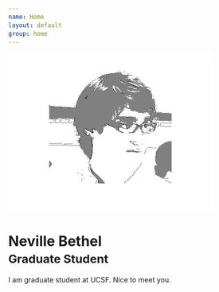 ```yaml
---
name: Home
layout: default
group: home
---
```


<img src="/static/img/processing.jpg" class="img-responsive center-block" alt="Playing around with edge detection"/>

<h1 class="text-center">Neville Bethel <br><small> Graduate Student </small></h1>

I am graduate student at UCSF. Nice to meet you. 

